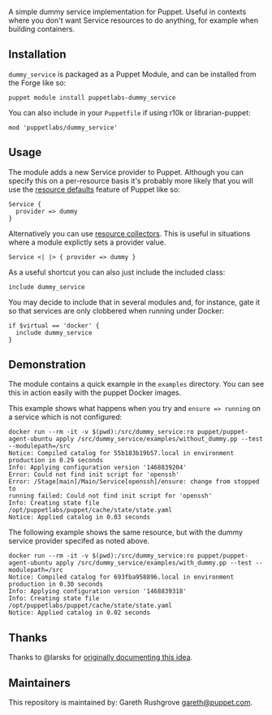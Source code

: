 A simple dummy service implementation for Puppet. Useful in contexts
where you don't want Service resources to do anything, for example when
building containers.

## Installation

`dummy_service` is packaged as a Puppet Module, and can be installed from
the Forge like so:

    puppet module install puppetlabs-dummy_service

You can also include in your `Puppetfile` if using r10k or
librarian-puppet:

    mod 'puppetlabs/dummy_service'


## Usage

The module adds a new Service provider to Puppet. Although you can
specify this on a per-resource basis it's probably more likely that you
will use the [resource
defaults](https://docs.puppet.com/puppet/latest/reference/lang_defaults.html)
feature of Puppet like so:

```puppet
Service {
  provider => dummy
}
```

Alternatively you can use [resource collectors](https://docs.puppet.com/puppet/4.5/reference/lang_collectors.html).
This is useful in situations where a module explictly sets a provider
value.

```puppet
Service <| |> { provider => dummy }
```

As a useful shortcut you can also just include the included class:

```puppet
include dummy_service
```

You may decide to include that in several modules and, for instance,
gate it so that services are only clobbered when running under Docker:

```puppet
if $virtual == 'docker' {
  include dummy_service
}
```


## Demonstration

The module contains a quick example in the `examples` directory. You can
see this in action easily with the puppet Docker images.

This example shows what happens when you try and `ensure => running` on
a service which is not configured:

```
docker run --rm -it -v $(pwd):/src/dummy_service:ro puppet/puppet-agent-ubuntu apply /src/dummy_service/examples/without_dummy.pp --test --modulepath=/src
Notice: Compiled catalog for 55b183b19b57.local in environment
production in 0.29 seconds
Info: Applying configuration version '1468839204'
Error: Could not find init script for 'openssh'
Error: /Stage[main]/Main/Service[openssh]/ensure: change from stopped to
running failed: Could not find init script for 'openssh'
Info: Creating state file /opt/puppetlabs/puppet/cache/state/state.yaml
Notice: Applied catalog in 0.03 seconds
```

The following example shows the same resource, but with the dummy
service provider specifed as noted above.

```
docker run --rm -it -v $(pwd):/src/dummy_service:ro puppet/puppet-agent-ubuntu apply /src/dummy_service/examples/with_dummy.pp --test --modulepath=/src
Notice: Compiled catalog for 693fba958896.local in environment
production in 0.30 seconds
Info: Applying configuration version '1468839318'
Info: Creating state file /opt/puppetlabs/puppet/cache/state/state.yaml
Notice: Applied catalog in 0.02 seconds
```


## Thanks

Thanks to @larsks for [originally documenting this idea](http://blog.oddbit.com/2014/10/22/building-docker-images-with-pu/).


## Maintainers

This repository is maintained by: Gareth Rushgrove gareth@puppet.com.
